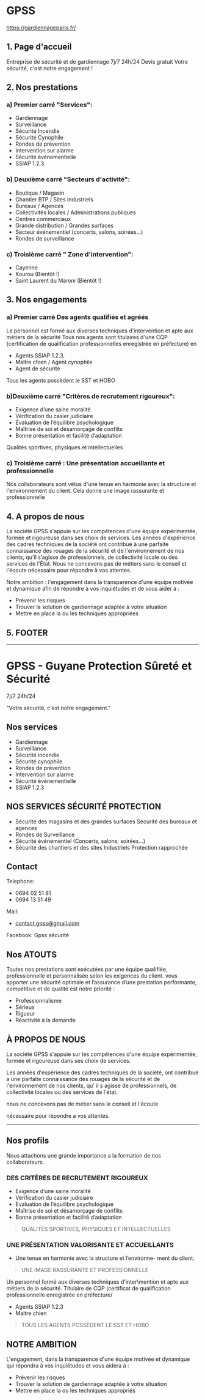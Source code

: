 # GPSS
https://gardiennageparis.fr/
## 1. Page d'accueil

Entreprise de sécurité et de gardiennage
7j/7 24h/24
Devis gratuit
Votre sécurité, c'est notre engagement !

## 2. Nos prestations

### a) Premier carré "Services":

- Gardiennage
- Surveillance
- Sécurité Incendie
- Sécurité Cynophile
- Rondes de prévention
- Intervention sur alarme
- Sécurité événementielle
- SSIAP 1.2.3.

### b) Deuxième carré "Secteurs d'activité":

- Boutique / Magasin
- Chantier BTP / Sites industriels
- Bureaux / Agences
- Collectivités locales / Administrations publiques
- Centres commerciaux
- Grande distribution / Grandes surfaces
- Secteur événementiel (concerts, salons, soirées...)
- Rondes de surveillance

### c) Troisième carré " Zone d'intervention":

- Cayenne
- Kourou (Bientôt !)
- Saint Laurent du Maroni (Bientôt !)

## 3. Nos engagements

### a) Premier carré Des agents qualifiés et agréés

Le personnel est formé aux diverses techniques d'intervention et apte aux métiers de la sécurité
Tous nos agents sont titulaires d'une CQP (certification de qualification professionnelles enregistrée en préfecture) en

- Agents SSIAP 1.2.3.
- Maître chien / Agent cynophile
- Agent de sécurité

Tous les agents possèdent le SST et HOBO

### b)Deuxième carré "Critères de recrutement rigoureux":

- Exigence d’une saine moralité
- Vérification du casier judiciaire
- Évaluation de l’équilibre psychologique
- Maîtrise de soi et désamorçage de conflits
- Bonne présentation et facilité d’adaptation

Qualités sportives, physiques et intellectuelles

### c) Troisième carré : Une présentation accueillante et professionnelle

Nos collaborateurs sont vêtus d'une tenue en harmonie avec la structure et l'environnement du client.
Cela donne une image rassurante et professionnelle

## 4. A propos de nous

La société GPSS s'appuie sur les compétences d'une équipe expérimentée, formée et rigoureuse dans ses choix de services.
Les années d'expérience des cadres techniques de la société ont contribué à une parfaite connaissance des rouages de la sécurité et de l'environnement de nos clients, qu'il s’agisse de professionnels, de collectivité locale ou des services de l'État.
Nous ne concevons pas de métiers sans le conseil et l'écoute nécessaire pour répondre à vos attentes.

Notre ambition : l'engagement dans la transparence d'une équipe motivée et dynamique afin de répondre à vos inquiétudes et de vous aider à :

- Prévenir les risques
- Trouver la solution de gardiennage adaptée à votre situation
- Mettre en place la ou les techniques appropriées

## 5. FOOTER

---

# GPSS - Guyane Protection Sûreté et Sécurité

7j/7 24h/24

"Votre sécurité, c'est notre engagement."

## Nos services

- Gardiennage
- Surveillance
- Sécurité incendie
- Sécurité cynophile
- Rondes de prévention
- Intervention sur alarme
- Sécurité évènementielle
- SSIAP 1.2.3

## NOS SERVICES SÉCURITÉ PROTECTION

- Sécurité des magasins et des grandes surfaces Sécurité des bureaux et agences
- Rondes de Surveillance
- Sécurité évènementiel (Concerts, salons, soirées...)
- Sécurité des chantiers et des sites Industriels Protection rapprochée

## Contact

Telephone:

- 0694 02 51 81
- 0694 13 51 49

Mail:

- contact.gpss@gmail.com

Facebook:
Gpss sécurité

## Nos ATOUTS

Toutes nos prestations sont exécutées par une équipe qualifiée, professionnelle et personnalisée selon les exigences du client. vous apporter une sécurité optimale et l’assurance d’une prestation performante, compétitive et de qualité est notre priorité :

- Professionnalisme
- Sérieux
- Rigueur
- Réactivité à la demande

## À PROPOS DE NOUS

La société GPSS s'appuie sur les compétences d'une équipe expérimentée, formée et rigoureuse dans ses choix de services.

Les années d'expérience des cadres techniques de la société, ont contribué a une parfaite connaissance des rouages de la sécurité et de l'environnement de nos clients, qu' il s agisse de professionnels, de collectivité locales ou des services de l'état.

nous ne concevons pas de métier sans le conseil et l'écoute

nécessaire pour répondre a vos attentes.

---

## Nos profils

Nous attachons une grande importance a la formation de nos collaborateurs.

### DES CRITÈRES DE RECRUTEMENT RIGOUREUX

- Exigence d’une saine moralité
- Vérification du casier judiciaire
- Evaluation de l’équilibre psychologique
- Maîtrise de soi et désamorçage de conflits
- Bonne présentation et facilité d’adaptation

> QUALITÉS SPORTIVES, PHYSIQUES ET INTELLECTUELLES

### UNE PRÉSENTATION VALORISANTE ET ACCUEILLANTS

- Une tenue en harmonie avec la structure et l’environne- ment du client.

> UNE IMAGE RASSURANTE ET PROFESSIONNELLE

Un personnel formé aux diverses techniques d'inter\mention et apte aux métiers de la sécurité.
Titulaire de CQP (certificat de qualification professionnelle enregistrée en préfecture/

- Agents SSIAP 1.2.3
- Maitre chien

> TOUS LES AGENTS POSSÈDENT LE SST ET HOBO

## NOTRE AMBITION

L'engagement, dans la transparence d'une équipe motivée et dynamique qui répondra à vos inquiétudes et vous aidera à :

- Prévenir les risques
- Trouver la solution de gardiennage adaptée à votre situation
- Mettre en place la ou les techniques appropriés
